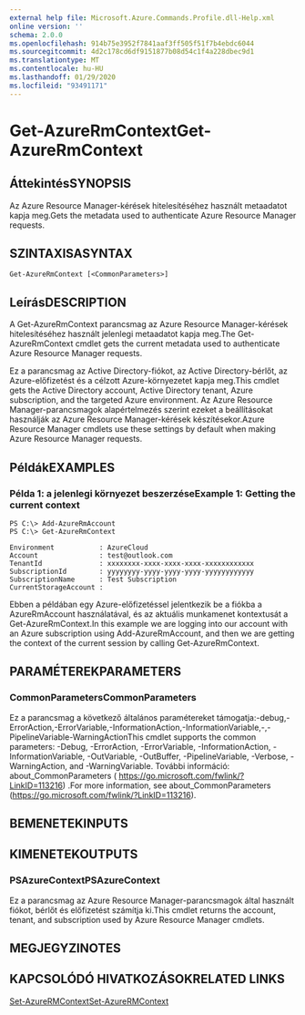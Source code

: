 ```yaml
---
external help file: Microsoft.Azure.Commands.Profile.dll-Help.xml
online version: ''
schema: 2.0.0
ms.openlocfilehash: 914b75e3952f7841aaf3ff505f51f7b4ebdc6044
ms.sourcegitcommit: 4d2c178cd6df9151877b08d54c1f4a228dbec9d1
ms.translationtype: MT
ms.contentlocale: hu-HU
ms.lasthandoff: 01/29/2020
ms.locfileid: "93491171"
---
```

# <span data-ttu-id="ee7b6-101">Get-AzureRmContext</span><span class="sxs-lookup"><span data-stu-id="ee7b6-101">Get-AzureRmContext</span></span>

## <span data-ttu-id="ee7b6-102">Áttekintés</span><span class="sxs-lookup"><span data-stu-id="ee7b6-102">SYNOPSIS</span></span>
<span data-ttu-id="ee7b6-103">Az Azure Resource Manager-kérések hitelesítéséhez használt metaadatot kapja meg.</span><span class="sxs-lookup"><span data-stu-id="ee7b6-103">Gets the metadata used to authenticate Azure Resource Manager requests.</span></span>

## <span data-ttu-id="ee7b6-104">SZINTAXISA</span><span class="sxs-lookup"><span data-stu-id="ee7b6-104">SYNTAX</span></span>

```
Get-AzureRmContext [<CommonParameters>]
```

## <span data-ttu-id="ee7b6-105">Leírás</span><span class="sxs-lookup"><span data-stu-id="ee7b6-105">DESCRIPTION</span></span>
<span data-ttu-id="ee7b6-106">A Get-AzureRmContext parancsmag az Azure Resource Manager-kérések hitelesítéséhez használt jelenlegi metaadatot kapja meg.</span><span class="sxs-lookup"><span data-stu-id="ee7b6-106">The Get-AzureRmContext cmdlet gets the current metadata used to authenticate Azure Resource Manager requests.</span></span>

<span data-ttu-id="ee7b6-107">Ez a parancsmag az Active Directory-fiókot, az Active Directory-bérlőt, az Azure-előfizetést és a célzott Azure-környezetet kapja meg.</span><span class="sxs-lookup"><span data-stu-id="ee7b6-107">This cmdlet gets the Active Directory account, Active Directory tenant, Azure subscription, and the targeted Azure environment.</span></span>
<span data-ttu-id="ee7b6-108">Az Azure Resource Manager-parancsmagok alapértelmezés szerint ezeket a beállításokat használják az Azure Resource Manager-kérések készítésekor.</span><span class="sxs-lookup"><span data-stu-id="ee7b6-108">Azure Resource Manager cmdlets use these settings by default when making Azure Resource Manager requests.</span></span>

## <span data-ttu-id="ee7b6-109">Példák</span><span class="sxs-lookup"><span data-stu-id="ee7b6-109">EXAMPLES</span></span>

### <span data-ttu-id="ee7b6-110">Példa 1: a jelenlegi környezet beszerzése</span><span class="sxs-lookup"><span data-stu-id="ee7b6-110">Example 1: Getting the current context</span></span>
```
PS C:\> Add-AzureRmAccount
PS C:\> Get-AzureRmContext

Environment           : AzureCloud
Account               : test@outlook.com
TenantId              : xxxxxxxx-xxxx-xxxx-xxxx-xxxxxxxxxxxx
SubscriptionId        : yyyyyyyy-yyyy-yyyy-yyyy-yyyyyyyyyyyy
SubscriptionName      : Test Subscription
CurrentStorageAccount :
```

<span data-ttu-id="ee7b6-111">Ebben a példában egy Azure-előfizetéssel jelentkezik be a fiókba a AzureRmAccount használatával, és az aktuális munkamenet kontextusát a Get-AzureRmContext.</span><span class="sxs-lookup"><span data-stu-id="ee7b6-111">In this example we are logging into our account with an Azure subscription using Add-AzureRmAccount, and then we are getting the context of the current session by calling Get-AzureRmContext.</span></span>

## <span data-ttu-id="ee7b6-112">PARAMÉTEREK</span><span class="sxs-lookup"><span data-stu-id="ee7b6-112">PARAMETERS</span></span>

### <span data-ttu-id="ee7b6-113">CommonParameters</span><span class="sxs-lookup"><span data-stu-id="ee7b6-113">CommonParameters</span></span>
<span data-ttu-id="ee7b6-114">Ez a parancsmag a következő általános paramétereket támogatja:-debug,-ErrorAction,-ErrorVariable,-InformationAction,-InformationVariable,-,-PipelineVariable-WarningAction</span><span class="sxs-lookup"><span data-stu-id="ee7b6-114">This cmdlet supports the common parameters: -Debug, -ErrorAction, -ErrorVariable, -InformationAction, -InformationVariable, -OutVariable, -OutBuffer, -PipelineVariable, -Verbose, -WarningAction, and -WarningVariable.</span></span> <span data-ttu-id="ee7b6-115">További információ: about_CommonParameters ( https://go.microsoft.com/fwlink/?LinkID=113216) .</span><span class="sxs-lookup"><span data-stu-id="ee7b6-115">For more information, see about_CommonParameters (https://go.microsoft.com/fwlink/?LinkID=113216).</span></span>

## <span data-ttu-id="ee7b6-116">BEMENETEK</span><span class="sxs-lookup"><span data-stu-id="ee7b6-116">INPUTS</span></span>

## <span data-ttu-id="ee7b6-117">KIMENETEK</span><span class="sxs-lookup"><span data-stu-id="ee7b6-117">OUTPUTS</span></span>

### <span data-ttu-id="ee7b6-118">PSAzureContext</span><span class="sxs-lookup"><span data-stu-id="ee7b6-118">PSAzureContext</span></span>
<span data-ttu-id="ee7b6-119">Ez a parancsmag az Azure Resource Manager-parancsmagok által használt fiókot, bérlőt és előfizetést számítja ki.</span><span class="sxs-lookup"><span data-stu-id="ee7b6-119">This cmdlet returns the account, tenant, and subscription used by Azure Resource Manager cmdlets.</span></span>

## <span data-ttu-id="ee7b6-120">MEGJEGYZI</span><span class="sxs-lookup"><span data-stu-id="ee7b6-120">NOTES</span></span>

## <span data-ttu-id="ee7b6-121">KAPCSOLÓDÓ HIVATKOZÁSOK</span><span class="sxs-lookup"><span data-stu-id="ee7b6-121">RELATED LINKS</span></span>

[<span data-ttu-id="ee7b6-122">Set-AzureRMContext</span><span class="sxs-lookup"><span data-stu-id="ee7b6-122">Set-AzureRMContext</span></span>]()

